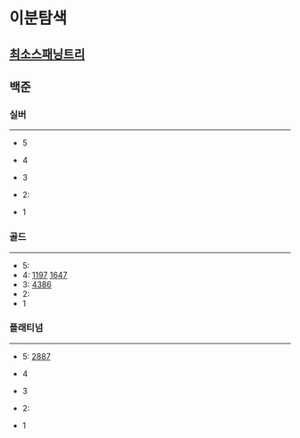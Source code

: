 # 이분탐색
## [최소스패닝트리](..%2F..%2FAlgorithmTheory%2F%EC%B5%9C%EC%86%8C%EC%8A%A4%ED%8C%A8%EB%8B%9D%ED%8A%B8%EB%A6%AC.md)
## 백준

### 실버

---

- 5
- 4
- 3
- 2:

- 1

### 골드

---

- 5:
- 4:
[1197](1197%2F1197.md)
[1647](1647%2F1647.md)
- 3:
[4386](4386%2F4386.md)
- 2:
- 1


### 플래티넘

---

- 5:
[2887](2887%2F2887.md)
- 4
- 3
- 2:

- 1
